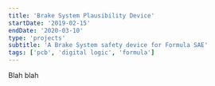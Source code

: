 ```yaml
---
title: 'Brake System Plausibility Device'
startDate: '2019-02-15'
endDate: '2020-03-10'
type: 'projects'
subtitle: 'A Brake System safety device for Formula SAE'
tags: ['pcb', 'digital logic', 'formula']
---
```


Blah blah
